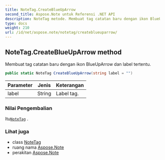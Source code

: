 ```yaml
---
title: NoteTag.CreateBlueUpArrow
second_title: Aspose.Note untuk Referensi .NET API
description: NoteTag metode. Membuat tag catatan baru dengan ikon BlueUpArrow dan label tertentu.
type: docs
weight: 210
url: /id/net/aspose.note/notetag/createblueuparrow/
---
```

## NoteTag.CreateBlueUpArrow method

Membuat tag catatan baru dengan ikon BlueUpArrow dan label tertentu.

```csharp
public static NoteTag CreateBlueUpArrow(string label = "")
```

| Parameter | Jenis | Keterangan |
| --- | --- | --- |
| label | String | Label tag. |

### Nilai Pengembalian

Itu[`NoteTag`](../) .

### Lihat juga

* class [NoteTag](../)
* ruang nama [Aspose.Note](../../notetag/)
* perakitan [Aspose.Note](../../../)


